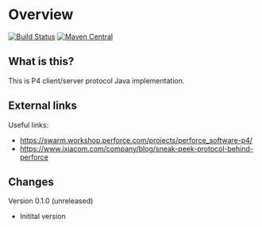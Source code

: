 # Overview

[![Build Status](https://travis-ci.org/bozaro/p4proto-java.svg?branch=master)](https://travis-ci.org/bozaro/p4proto-java)
[![Maven Central](https://img.shields.io/maven-central/v/ru.bozaro.gitlfs/gitlfs-common.svg)](http://mvnrepository.com/artifact/ru.bozaro.gitlfs)

## What is this?

This is P4 client/server protocol Java implementation.

## External links

Useful links:

 * https://swarm.workshop.perforce.com/projects/perforce_software-p4/
 * https://www.ixiacom.com/company/blog/sneak-peek-protocol-behind-perforce

## Changes

Version 0.1.0 (unreleased)

 * Initital version
